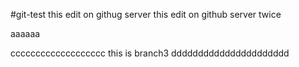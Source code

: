 #git-test
this edit on githug server
this edit on github server twice

aaaaaa

ccccccccccccccccccc
this is branch3
dddddddddddddddddddddd